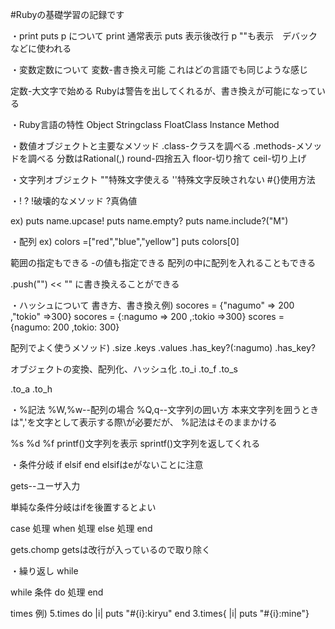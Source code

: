 #Rubyの基礎学習の記録です

・print puts p について
print 通常表示
puts 表示後改行
p ""も表示　デバックなどに使われる

・変数定数について
変数-書き換え可能
これはどの言語でも同じような感じ

定数-大文字で始める
Rubyは警告を出してくれるが、書き換えが可能になっている

・Ruby言語の特性
Object
Stringclass
FloatClass
Instance
Method

・数値オブジェクトと主要なメソッド
.class-クラスを調べる
.methods-メソッドを調べる
分数はRational(,)
round-四捨五入
floor-切り捨て
ceil-切り上げ

・文字列オブジェクト
""特殊文字使える
''特殊文字反映されない
#{}使用方法

・! ?
!破壊的なメソッド
?真偽値

ex)
puts name.upcase!
puts name.empty?
puts name.include?("M")

・配列
ex)
colors =["red","blue","yellow"]
puts colors[0]

範囲の指定もできる
-の値も指定できる
配列の中に配列を入れることもできる

.push("")
<< ""
に書き換えることができる

・ハッシュについて
書き方、書き換え例)
socores = {"nagumo" => 200 ,"tokio" =>300}
socores = {:nagumo => 200 ,:tokio =>300}
scores = {nagumo: 200 ,tokio: 300}

配列でよく使うメソッド)
.size
.keys
.values
.has_key?(:nagumo)
.has_key?

オブジェクトの変換、配列化、ハッシュ化
.to_i
.to_f
.to_s

.to_a
.to_h

・%記法
%W,%w--配列の場合
%Q,q--文字列の囲い方
本来文字列を囲うときは",'を文字として表示する際\が必要だが、
%記法はそのままかける

%s
%d
%f
printf()文字列を表示
sprintf()文字列を返してくれる

・条件分岐
if elsif end
elsifはeがないことに注意

gets--ユーザ入力

単純な条件分岐はifを後置するとよい

case
    処理
when
    処理
else
    処理
end

gets.chomp
getsは改行が入っているので取り除く

・繰り返し
while 

while 条件 do
処理
end

times
例)
5.times do |i|
    puts "#{i}:kiryu"
end
3.times{ |i| puts "#{i}:mine"}